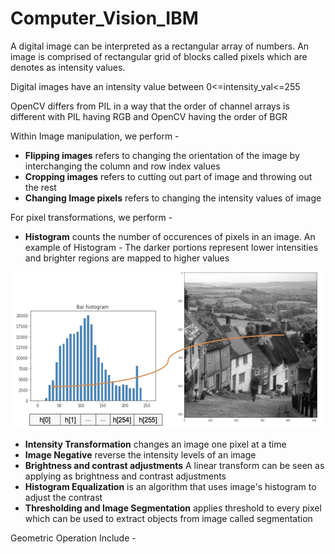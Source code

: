 # Computer_Vision_IBM

A digital image can be interpreted as a rectangular array of numbers. An image is comprised of rectangular grid of blocks called pixels which are denotes as intensity values.

Digital images have an intensity value between 0<=intensity_val<=255

OpenCV differs from PIL in a way that the order of channel arrays is different with PIL having RGB and OpenCV having the order of BGR

Within Image manipulation, we perform -

 * **Flipping images** refers to changing the orientation of the image by interchanging the column and row index values
 * **Cropping images** refers to cutting out part of image and throwing out the rest
 * **Changing Image pixels** refers to changing the intensity values of image

For pixel transformations, we perform -
 * **Histogram** counts the number of occurences of pixels in an image. An example of Histogram -
  The darker portions represent lower intensities and brighter regions are mapped to higher values
 
<p align="center"><img src="https://github.com/AkshayLaddha943/Computer_Vision_IBM/blob/main/Imgs/histogram.PNG" height="250" width="500" alt="header pic"/>
 
 
 * **Intensity Transformation**  changes an image one pixel at a time
 * **Image Negative** reverse the intensity levels of an image
 * **Brightness and contrast adjustments** A linear transform can be seen as applying as brightness and contrast adjustments
 * **Histogram Equalization** is an algorithm that uses image's histogram to adjust the contrast
 * **Thresholding and Image Segmentation** applies threshold to every pixel which can be used to extract objects from image called segmentation
 

Geometric Operation Include - 
  
